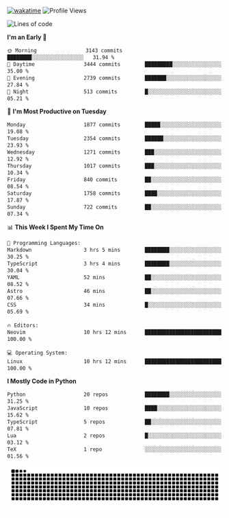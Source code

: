 [![wakatime](https://wakatime.com/badge/user/b920b284-3cde-4cd4-b72e-f7f22d050b16.svg)](https://wakatime.com/@b920b284-3cde-4cd4-b72e-f7f22d050b16)
![Profile Views](http://img.shields.io/badge/Profile%20Views-4586-blue)
<!--START_SECTION:waka-->
![Lines of code](https://img.shields.io/badge/From%20Hello%20World%20I%27ve%20Written-8.9%20million%20lines%20of%20code-blue)

**I'm an Early 🐤** 

```text
🌞 Morning                3143 commits        ████████░░░░░░░░░░░░░░░░░   31.94 % 
🌆 Daytime                3444 commits        █████████░░░░░░░░░░░░░░░░   35.00 % 
🌃 Evening                2739 commits        ███████░░░░░░░░░░░░░░░░░░   27.84 % 
🌙 Night                  513 commits         █░░░░░░░░░░░░░░░░░░░░░░░░   05.21 % 
```
📅 **I'm Most Productive on Tuesday** 

```text
Monday                   1877 commits        █████░░░░░░░░░░░░░░░░░░░░   19.08 % 
Tuesday                  2354 commits        ██████░░░░░░░░░░░░░░░░░░░   23.93 % 
Wednesday                1271 commits        ███░░░░░░░░░░░░░░░░░░░░░░   12.92 % 
Thursday                 1017 commits        ███░░░░░░░░░░░░░░░░░░░░░░   10.34 % 
Friday                   840 commits         ██░░░░░░░░░░░░░░░░░░░░░░░   08.54 % 
Saturday                 1758 commits        ████░░░░░░░░░░░░░░░░░░░░░   17.87 % 
Sunday                   722 commits         ██░░░░░░░░░░░░░░░░░░░░░░░   07.34 % 
```


📊 **This Week I Spent My Time On** 

```text
💬 Programming Languages: 
Markdown                 3 hrs 5 mins        ████████░░░░░░░░░░░░░░░░░   30.25 % 
TypeScript               3 hrs 4 mins        ████████░░░░░░░░░░░░░░░░░   30.04 % 
YAML                     52 mins             ██░░░░░░░░░░░░░░░░░░░░░░░   08.52 % 
Astro                    46 mins             ██░░░░░░░░░░░░░░░░░░░░░░░   07.66 % 
CSS                      34 mins             █░░░░░░░░░░░░░░░░░░░░░░░░   05.69 % 

🔥 Editors: 
Neovim                   10 hrs 12 mins      █████████████████████████   100.00 % 

💻 Operating System: 
Linux                    10 hrs 12 mins      █████████████████████████   100.00 % 
```

**I Mostly Code in Python** 

```text
Python                   20 repos            ████████░░░░░░░░░░░░░░░░░   31.25 % 
JavaScript               10 repos            ████░░░░░░░░░░░░░░░░░░░░░   15.62 % 
TypeScript               5 repos             ██░░░░░░░░░░░░░░░░░░░░░░░   07.81 % 
Lua                      2 repos             █░░░░░░░░░░░░░░░░░░░░░░░░   03.12 % 
TeX                      1 repo              ░░░░░░░░░░░░░░░░░░░░░░░░░   01.56 % 
```




<!--END_SECTION:waka-->
![Snake animation](https://raw.githubusercontent.com/timmypidashev/timmypidashev/main/commits.svg)
